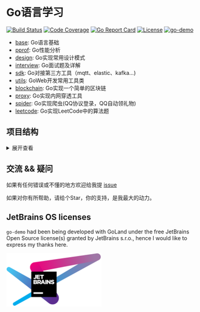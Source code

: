 # Go语言学习
[![Build Status](https://travis-ci.org/pibigstar/go-demo.svg?branch=master)](https://travis-ci.org/pibigstar/go-demo)
[![Code Coverage](https://codecov.io/gh/pibigstar/go-demo/branch/master/graph/badge.svg)](https://codecov.io/gh/pibigstar/go-demo/branch/master)
[![Go Report Card](https://goreportcard.com/badge/github.com/pibigstar/go-demo)](https://goreportcard.com/report/github.com/pibigstar/go-demo)
[![License](https://img.shields.io/github/license/pibigstar/go-demo.svg?style=flat)](https://github.com/pibigstar/go-demo)
[![go-demo](https://img.shields.io/badge/go-demo-green)](https://github.com/pibigstar/go-demo)

- [base](base): Go语言基础
- [pprof](pprof): Go性能分析
- [design](design): Go实现常用设计模式
- [interview](interview): Go面试题及详解
- [sdk](sdk): Go对接第三方工具（mqtt、elastic、kafka...)
- [utils](utils): GoWeb开发常用工具类
- [blockchain](blockchain): Go实现一个简单的区块链
- [proxy](https://github.com/pibigstar/go-proxy): Go实现内网穿透工具
- [spider](spider): Go实现爬虫(QQ协议登录，QQ自动领礼物)
- [leetcode](leetcode): Go实现LeetCode中的算法题

## 项目结构
<details>
<summary>展开查看</summary>
<pre><code>
├─base
│  ├─context
│  ├─csv
│  ├─file
│  ├─flag
│  ├─goroutine
│  ├─http
│  │  ├─get_post
│  │  ├─restful
│  │  ├─server
│  │  └─url
│  ├─json
│  ├─mail
│  ├─mysql
│  ├─net
│  │  ├─client
│  │  └─server
│  ├─reflect
│  ├─regexp
│  ├─shell
│  ├─sort
│  ├─string
│  ├─sync
│  │  └─atomic
│  ├─time
│  ├─xml
│  └─zip
│      └─test
├─blockchain
│  ├─core
│  └─server
├─design
│  ├─adaptor
│  ├─chain
│  ├─decorator
│  ├─facade
│  ├─factory
│  │  ├─abstract
│  │  └─simple
│  ├─observer
│  ├─proxy
│  ├─singleton
│  ├─strategy
│  └─template
├─interview
│  ├─handpick
│  └─others
├─leetcode
│  ├─difficulty
│  ├─medium
│  └─simple
├─sdk
│  ├─alipay
│  ├─elasticsearch
│  ├─kafka
│  ├─mqtt
│  ├─nsq
│  │  ├─nsqio
│  │  └─test
│  ├─oss
│  ├─rabbitmq
│  ├─redis
│  ├─shortdomain
│  ├─sms
│  └─weixin
├─spider
│  ├─agent
│  ├─gift
│  │  ├─auto
│  │  └─hand
│  └─qq
│      ├─client
│      └─server
└─utils
    ├─cmp
    ├─cron
    ├─disk
    ├─encrypt
    ├─error
    ├─images
    ├─ip
    │  └─address
    ├─markdown
    ├─metadata
    ├─mock
    ├─multiconfig
    ├─name
    ├─pool
    ├─qrcode
    ├─rand
    ├─retry
    ├─seq
    ├─token
    ├─word
    └─xlsx
</pre></code>
</details>

## 交流 && 疑问
如果有任何错误或不懂的地方欢迎给我提 [issue](https://github.com/pibigstar/go-demo/issues)

如果对你有所帮助，请给个Star，你的支持，是我最大的动力。

## JetBrains OS licenses
`go-demo` had been being developed with GoLand under the free JetBrains Open Source license(s) granted by JetBrains s.r.o., hence I would like to express my thanks here.

<a href="https://www.jetbrains.com/?from=ants" target="_blank"><img src="https://raw.githubusercontent.com/panjf2000/illustrations/master/jetbrains/jetbrains-variant-4.png" width="250" align="middle"/></a>

